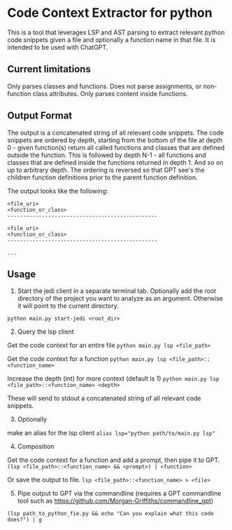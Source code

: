 # Code Context Extractor for python

This is a tool that leverages LSP and AST parsing to extract relevant python code snippets given a file and optionally a function name in that file. It is intended to be used with ChatGPT.

## Current limitations

Only parses classes and functions. Does not parse assignments, or non-function class attributes. Only parses content inside functions.

## Output Format

The output is a concatenated string of all relevant code snippets. The code snippets are ordered by depth, starting from the bottom of the file at depth 0 - given function(s) return all called functions and classes that are defined outside the function. This is followed by depth N-1 - all functions and classes that are defined inside the functions returned in depth 1. And so on up to arbitrary depth. The ordering is reversed so that GPT see's the children function definitions prior to the parent function definition.

The output looks like the following:

```
<file_uri>
<function_or_class>
------------------------------------------------

<file_uri>
<function_or_class>
------------------------------------------------

...
```

## Usage

1. Start the jedi client in a separate terminal tab. Optionally add the root directory of the project you want to analyze as an argument. Otherwise it will point to the current directory.

`python main.py start-jedi <root_dir>`

2. Query the lsp client

Get the code context for an entire file
`python main.py lsp <file_path>`

Get the code context for a function
`python main.py lsp <file_path>::<function_name>`

Increase the depth (int) for more context (default is 1)
`python main.py lsp <file_path>::<function_name> <depth>`

These will send to stdout a concatenated string of all relevant code snippets.

3. Optionally

make an alias for the lsp client `alias lsp="python path/to/main.py lsp"`

4. Composition

Get the code context for a function and add a prompt, then pipe it to GPT.
`(lsp <file_path>::<function_name> && <prompt>) | <function>`

Or save the output to file.
`lsp <file_path>::<function_name> > <file>`

5. Pipe output to GPT via the commandline (requires a GPT commandline tool such as https://github.com/Morgan-Griffiths/commandline_gpt)

`(lsp path_to_python_fie.py && echo "Can you explain what this code does?") | g`
